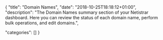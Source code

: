 
{
"title": "Domain Names",
"date": "2018-10-25T18:18:12+01:00",
"description": "The Domain Names summary section of your Netistrar dashboard.  Here you can review the status of each domain name, perform bulk operations, and edit domains.",

"categories": []
}


